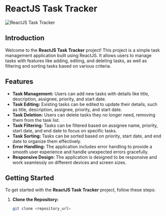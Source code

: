# ReactJS Task Tracker

![ReactJS Task Tracker](<img width="960" alt="image" src="https://github.com/khushi0706/Task-Tracker-using-ReactJs/assets/96778933/548b8e1f-70e8-4159-9a91-80194b2df1c5">
)

## Introduction

Welcome to the **ReactJS Task Tracker** project! This project is a simple task management application built using ReactJS. It allows users to manage tasks with features like adding, editing, and deleting tasks, as well as filtering and sorting tasks based on various criteria.

## Features

- **Task Management:** Users can add new tasks with details like title, description, assignee, priority, and start date.
- **Task Editing:** Existing tasks can be edited to update their details, such as title, description, assignee, priority, and start date.
- **Task Deletion:** Users can delete tasks they no longer need, removing them from the task list.
- **Task Filtering:** Tasks can be filtered based on assignee name, priority, start date, and end date to focus on specific tasks.
- **Task Sorting:** Tasks can be sorted based on priority, start date, and end date to organize them effectively.
- **Error Handling:** The application includes error handling to provide a smooth user experience and handle unexpected errors gracefully.
- **Responsive Design:** The application is designed to be responsive and work seamlessly on different devices and screen sizes.

## Getting Started

To get started with the **ReactJS Task Tracker** project, follow these steps:

1. **Clone the Repository:**
   ```bash
   git clone <repository_url>
